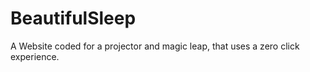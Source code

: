 # BeautifulSleep
A Website coded for a projector and magic leap, that uses a zero click experience.

